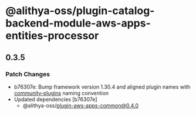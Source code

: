# @alithya-oss/plugin-catalog-backend-module-aws-apps-entities-processor

## 0.3.5

### Patch Changes

- b76307e: Bump framework version 1.30.4 and aligned plugin names with [community-plugins](https://github.com/backstage/community-plugins) naming convention
- Updated dependencies [b76307e]
  - @alithya-oss/plugin-aws-apps-common@0.4.0
